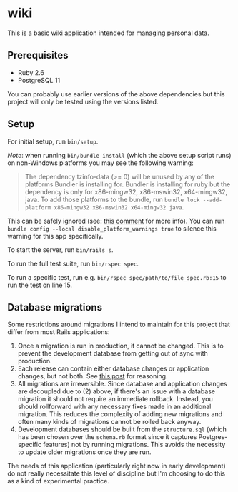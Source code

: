 # wiki

This is a basic wiki application intended for managing personal data.

## Prerequisites

- Ruby 2.6
- PostgreSQL 11

You can probably use earlier versions of the above dependencies but this project will only be tested using the versions listed.

## Setup

For initial setup, run `bin/setup`.

*Note*: when running `bin/bundle install` (which the above setup script runs) on non-Windows platforms you may see the following warning:

>The dependency tzinfo-data (>= 0) will be unused by any of the platforms Bundler is installing for. Bundler is installing for ruby but the dependency is only for x86-mingw32, x86-mswin32, x64-mingw32, java. To add those platforms to the bundle, run `bundle lock --add-platform x86-mingw32 x86-mswin32 x64-mingw32 java`.

This can be safely ignored (see: [this comment](https://github.com/tzinfo/tzinfo-data/issues/12#issuecomment-279554001) for more info). You can run `bundle config --local disable_platform_warnings true` to silence this warning for this app specifically.

To start the server, run `bin/rails s`.

To run the full test suite, run `bin/rspec spec`.

To run a specific test, run e.g. `bin/rspec spec/path/to/file_spec.rb:15` to run the test on line 15.

## Database migrations

Some restrictions around migrations I intend to maintain for this project that differ from most Rails applications:

1. Once a migration is run in production, it cannot be changed. This is to prevent the development database from getting out of sync with production.
2. Each release can contain either database changes or application changes, but not both. See [this post](https://maxwellholder.com/2019/01/09/database-migration-strategies.html#decoupled-releases) for reasoning.
3. All migrations are irreversible. Since database and application changes are decoupled due to (2) above, if there's an issue with a database migration it should not require an immediate rollback. Instead, you should rollforward with any necessary fixes made in an additional migration. This reduces the complexity of adding new migrations and often many kinds of migrations cannot be rolled back anyway.
4. Development databases should be built from the `structure.sql` (which has been chosen over the `schema.rb` format since it captures Postgres-specific features) not by running migrations. This avoids the necessity to update older migrations once they are run.

The needs of this application (particularly right now in early development) do not really necessitate this level of discipline but I'm choosing to do this as a kind of experimental practice.
